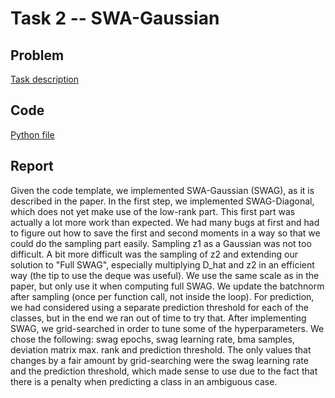 # Task 2 -- SWA-Gaussian

## Problem

[Task description](task2_description.pdf)

## Code

[Python file](handin/solution.py)

## Report

Given the code template, we implemented SWA-Gaussian (SWAG), as it is described in the paper. In the first step, we implemented SWAG-Diagonal, which does not yet make use of the low-rank part. This first part was actually a lot more work than expected. We had many bugs at first and had to figure out how to save the first and second moments in a way so that we could do the sampling part easily. Sampling z1 as a Gaussian was not too difficult. A bit more difficult was the sampling of z2 and extending our solution to "Full SWAG", especially multiplying D_hat and z2 in an efficient way (the tip to use the deque was useful). We use the same scale as in the paper, but only use it when computing full SWAG. We update the batchnorm after sampling (once per function call, not inside the loop). For prediction, we had considered using a separate prediction threshold for each of the classes, but in the end we ran out of time to try that. After implementing SWAG, we grid-searched in order to tune some of the hyperparameters. We chose the following: swag epochs, swag learning rate, bma samples, deviation matrix max. rank and prediction threshold. The only values that changes by a fair amount by grid-searching were the swag learning rate and the prediction threshold, which made sense to use due to the fact that there is a penalty when predicting a class in an ambiguous case.